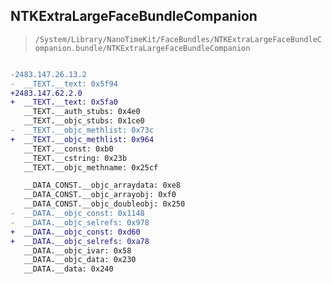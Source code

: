 ## NTKExtraLargeFaceBundleCompanion

> `/System/Library/NanoTimeKit/FaceBundles/NTKExtraLargeFaceBundleCompanion.bundle/NTKExtraLargeFaceBundleCompanion`

```diff

-2483.147.26.13.2
-  __TEXT.__text: 0x5f94
+2483.147.62.2.0
+  __TEXT.__text: 0x5fa0
   __TEXT.__auth_stubs: 0x4e0
   __TEXT.__objc_stubs: 0x1ce0
-  __TEXT.__objc_methlist: 0x73c
+  __TEXT.__objc_methlist: 0x964
   __TEXT.__const: 0xb0
   __TEXT.__cstring: 0x23b
   __TEXT.__objc_methname: 0x25cf

   __DATA_CONST.__objc_arraydata: 0xe8
   __DATA_CONST.__objc_arrayobj: 0xf0
   __DATA_CONST.__objc_doubleobj: 0x250
-  __DATA.__objc_const: 0x1148
-  __DATA.__objc_selrefs: 0x978
+  __DATA.__objc_const: 0xd60
+  __DATA.__objc_selrefs: 0xa78
   __DATA.__objc_ivar: 0x58
   __DATA.__objc_data: 0x230
   __DATA.__data: 0x240

```
